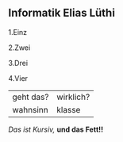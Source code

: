 ## Informatik Elias Lüthi

1.Einz

2.Zwei

3.Drei

4.Vier


<table>
<tr>
<td> geht das? </td>
<td> wirklich? </td>
</tr>
<tr>
<td> wahnsinn</td>
<td>klasse</td>
</table>


*Das ist Kursiv,* **und das Fett!!**
